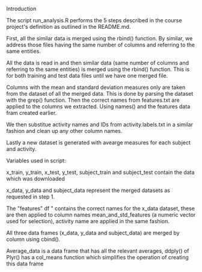 Introduction

The script run_analysis.R performs the 5 steps described in the course project's definition as outlined in the README.md.

First, all the similar data is merged using the rbind() function. By similar, we address those files having the same number of columns and referring to the same entities.

All the data is read in and then similar data (same number of columns and referring to the same entities) is merged using the rbind() function.  This is for both training and test data files until we have one merged file.

Columns with the mean and standard deviation measures only are taken from the dataset of all the merged data. This is done by parsing the dataset with the grep() function.  Then the correct names from features.txt are applied to the columns we extracted. Using names() and the features data fram created earlier.

We then substitue activity names and IDs from activity.labels.txt in  a similar fashion and clean up any other column names.

Lastly a new dataset is generated with avearge measures for each subject and activity.


Variables used in script:

x_train, y_train, x_test, y_test, subject_train and subject_test contain the data which was downloaded

x_data, y_data and subject_data represent the merged datasets as requested in step 1.

The "features" df " contains the correct names for the x_data dataset, these are then applied to column names mean_and_std_features (a numeric vector used for selection), activity name are applied in the same fashion.

All three data frames (x_data, y_data and subject_data) are merged by column using cbind().

Average_data is a data frame that has all the relevant averages,  ddply() of Plyr() has a col_means function which simplifies the operation of creating this data frame
